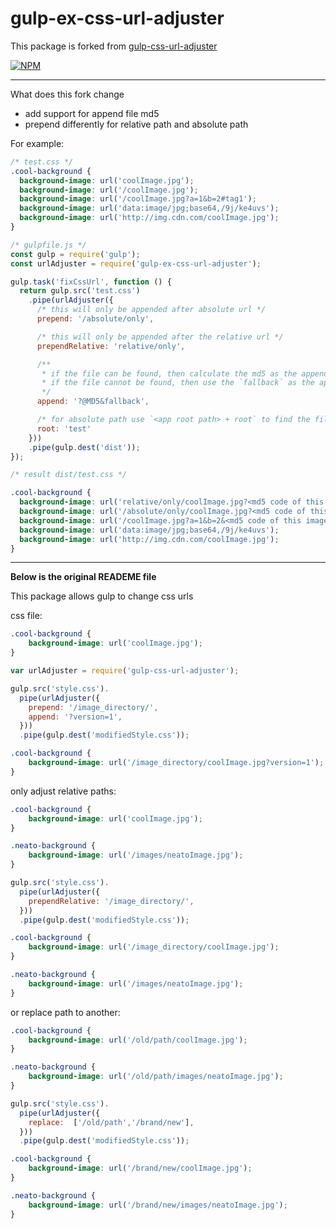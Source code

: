 gulp-ex-css-url-adjuster
=====================
This package is forked from [gulp-css-url-adjuster](https://github.com/trentearl/gulp-css-url-adjuster)

[![NPM](https://nodei.co/npm/gulp-ex-css-url-adjuster.png?downloads=true&downloadRank=true&stars=true)](https://nodei.co/npm/gulp-ex-css-url-adjuster/)

---
What does this fork change
- add support for append file md5
- prepend differently for relative path and absolute path

For example:

```css
/* test.css */
.cool-background {
  background-image: url('coolImage.jpg');
  background-image: url('/coolImage.jpg');
  background-image: url('/coolImage.jpg?a=1&b=2#tag1');
  background-image: url('data:image/jpg;base64,/9j/ke4uvs');
  background-image: url('http://img.cdn.com/coolImage.jpg');
}
```

```js
/* gulpfile.js */
const gulp = require('gulp');
const urlAdjuster = require('gulp-ex-css-url-adjuster');

gulp.task('fixCssUrl', function () {
  return gulp.src('test.css')
    .pipe(urlAdjuster({
      /* this will only be appended after absolute url */
      prepend: '/absolute/only',

      /* this will only be appended after the relative url */
      prependRelative: 'relative/only',

      /**
       * if the file can be found, then calculate the md5 as the appending tag;
       * if the file cannot be found, then use the `fallback` as the appending tag
       */
      append: '?@MD5&fallback',

      /* for absolute path use `<app root path> + root` to find the file, when calculate the md5 code */
      root: 'test'
    }))
    .pipe(gulp.dest('dist'));
});

```
```css
/* result dist/test.css */

.cool-background {
  background-image: url('relative/only/coolImage.jpg?<md5 code of this image file or the fallback string>');
  background-image: url('/absolute/only/coolImage.jpg?<md5 code of this image file or the fallback string>');
  background-image: url('/coolImage.jpg?a=1&b=2&<md5 code of this image file or the fallback string>#tag1');
  background-image: url('data:image/jpg;base64,/9j/ke4uvs');
  background-image: url('http://img.cdn.com/coolImage.jpg');
}
```
---
**Below is the original READEME file**

This package allows gulp to change css urls

css file:
```css
.cool-background {
    background-image: url('coolImage.jpg');
}
```
```js
var urlAdjuster = require('gulp-css-url-adjuster');

gulp.src('style.css').
  pipe(urlAdjuster({
    prepend: '/image_directory/',
    append: '?version=1',
  }))
  .pipe(gulp.dest('modifiedStyle.css'));
```
```css
.cool-background {
    background-image: url('/image_directory/coolImage.jpg?version=1');
}
```

only adjust relative paths:
```css
.cool-background {
    background-image: url('coolImage.jpg');
}

.neato-background {
    background-image: url('/images/neatoImage.jpg');
}
```
```js
gulp.src('style.css').
  pipe(urlAdjuster({
    prependRelative: '/image_directory/',
  }))
  .pipe(gulp.dest('modifiedStyle.css'));
```
```css
.cool-background {
    background-image: url('/image_directory/coolImage.jpg');
}

.neato-background {
    background-image: url('/images/neatoImage.jpg');
}
```
or replace path to another:
```css
.cool-background {
    background-image: url('/old/path/coolImage.jpg');
}

.neato-background {
    background-image: url('/old/path/images/neatoImage.jpg');
}
```
```js
gulp.src('style.css').
  pipe(urlAdjuster({
    replace:  ['/old/path','/brand/new'],
  }))
  .pipe(gulp.dest('modifiedStyle.css'));
```
```css
.cool-background {
    background-image: url('/brand/new/coolImage.jpg');
}

.neato-background {
    background-image: url('/brand/new/images/neatoImage.jpg');
}
```
